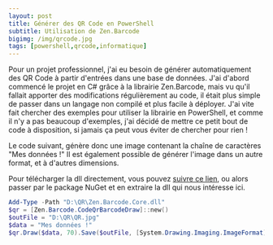 ```yaml
---
layout: post
title: Générer des QR Code en PowerShell
subtitle: Utilisation de Zen.Barcode
bigimg: /img/qrcode.jpg
tags: [powershell,qrcode,informatique]
---
```

Pour un projet professionnel, j'ai eu besoin de générer automatiquement des QR Code à partir d'entrées dans une base de données. J'ai d'abord commencé le projet en C# grâce à la librairie Zen.Barcode, mais vu qu'il fallait apporter des modifications régulièrement au code, il était plus simple de passer dans un langage non compilé et plus facile à déployer. J'ai vite fait chercher des exemples pour utiliser la librairie en PowerShell, et comme il n'y a pas beaucoup d'exemples, j'ai décidé de mettre ce petit bout de code à disposition, si jamais ça peut vous éviter de chercher pour rien ! 

Le code suivant, génère donc une image contenant la chaîne de caractères "Mes données !"
Il est également possible de générer l'image dans un autre format, et à d'autres dimensions. 

Pour télécharger la dll directement, vous pouvez [suivre ce lien](https://brouwerthomas.github.io/img/Zen.Barcode.Core.dll "Télécharger Zen.Barcode.Core"), ou alors passer par le package NuGet et en extraire la dll qui nous intéresse ici.

```powershell
Add-Type -Path "D:\QR\Zen.Barcode.Core.dll" 
$qr = [Zen.Barcode.CodeQrBarcodeDraw]::new()
$outFile = "D:\QR\QR.jpg"
$data = "Mes données !"
$qr.Draw($data, 70).Save($outFile, [System.Drawing.Imaging.ImageFormat]::Jpeg)
```
